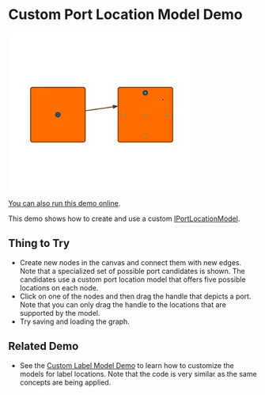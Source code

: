 <!--
 //////////////////////////////////////////////////////////////////////////////
 // @license
 // This file is part of yFiles for HTML.
 // Use is subject to license terms.
 //
 // Copyright (c) by yWorks GmbH, Vor dem Kreuzberg 28,
 // 72070 Tuebingen, Germany. All rights reserved.
 //
 //////////////////////////////////////////////////////////////////////////////
-->
# Custom Port Location Model Demo

<img src="../../../doc/demo-thumbnails/custom-port-location-model.webp" alt="demo-thumbnail" height="320"/>

[You can also run this demo online](https://www.yfiles.com/demos/input/customportmodel/).

This demo shows how to create and use a custom [IPortLocationModel](https://docs.yworks.com/yfileshtml/#/api/IPortLocationModel).

## Thing to Try

- Create new nodes in the canvas and connect them with new edges.  
  Note that a specialized set of possible port candidates is shown. The candidates use a custom port location model that offers five possible locations on each node.
- Click on one of the nodes and then drag the handle that depicts a port. Note that you can only drag the handle to the locations that are supported by the model.
- Try saving and loading the graph.

## Related Demo

- See the [Custom Label Model Demo](../../input/customlabelmodel/) to learn how to customize the models for label locations. Note that the code is very similar as the same concepts are being applied.
